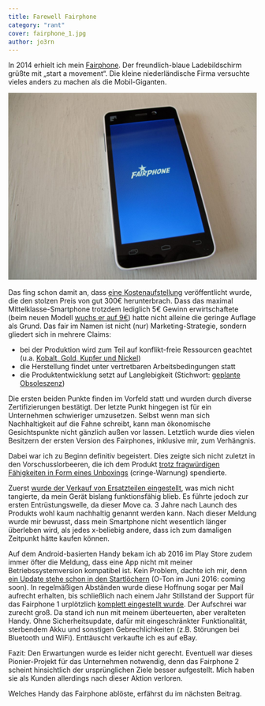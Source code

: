 ```yaml
---
title: Farewell Fairphone
category: "rant"
cover: fairphone_1.jpg
author: jo3rn
---
```


In 2014 erhielt ich mein [Fairphone](https://www.fairphone.com/). Der freundlich-blaue Ladebildschirm grüßte mit „start a movement“. Die kleine niederländische Firma versuchte vieles anders zu machen als die Mobil-Giganten.

![Das Fairphone 1](./fairphone_1.jpg)

Das fing schon damit an, dass [eine Kostenaufstellung](https://www.fairphone.com/de/2013/09/12/costbreakdown/) veröffentlicht wurde, die den stolzen Preis von gut 300€ herunterbrach. Dass das maximal Mittelklasse-Smartphone trotzdem lediglich 5€ Gewinn erwirtschaftete (beim neuen Modell [wuchs er auf 9€](https://www.fairphone.com/de/2015/09/09/cost-breakdown-of-the-fairphone-2/)) hatte nicht alleine die geringe Auflage als Grund. Das fair im Namen ist nicht (nur) Marketing-Strategie, sondern gliedert sich in mehrere Claims:

- bei der Produktion wird zum Teil auf konflikt-freie Ressourcen geachtet (u.a. [Kobalt, Gold, Kupfer und Nickel](https://www.fairphone.com/en/2017/05/04/zooming-in-10-materials-and-their-supply-chains/))
- die Herstellung findet unter vertretbaren Arbeitsbedingungen statt
- die Produktentwicklung setzt auf Langlebigkeit (Stichwort: [geplante Obsoleszenz](https://de.wikipedia.org/wiki/Geplante_Obsoleszenz))

Die ersten beiden Punkte finden im Vorfeld statt und wurden durch diverse Zertifizierungen bestätigt. Der letzte Punkt hingegen ist für ein Unternehmen schwieriger umzusetzen. Selbst wenn man sich Nachhaltigkeit auf die Fahne schreibt, kann man ökonomische Gesichtspunkte nicht gänzlich außen vor lassen. Letztlich wurde dies vielen Besitzern der ersten Version des Fairphones, inklusive mir, zum Verhängnis.

Dabei war ich zu Beginn definitiv begeistert. Dies zeigte sich nicht zuletzt in den Vorschusslorbeeren, die ich dem Produkt [trotz fragwürdigen Fähigkeiten in Form eines Unboxings](https://www.youtube.com/watch?v=EqgBy3XlfR4) (cringe-Warnung) spendierte.

Zuerst [wurde der Verkauf von Ersatzteilen eingestellt](https://www.fairphone.com/en/2017/07/20/why-we-had-to-stop-supporting-the-fairphone-1/), was mich nicht tangierte, da mein Gerät bislang funktionsfähig blieb. Es führte jedoch zur ersten Entrüstungswelle, da dieser Move ca. 3 Jahre nach Launch des Produkts wohl kaum nachhaltig genannt werden kann. Nach dieser Meldung wurde mir bewusst, dass mein Smartphone nicht wesentlich länger überleben wird, als jedes x-beliebig andere, dass ich zum damaligen Zeitpunkt hätte kaufen können.

Auf dem Android-basierten Handy bekam ich ab 2016 im Play Store zudem immer öfter die Meldung, dass eine App nicht mit meiner Betriebssystemversion kompatibel ist. Kein Problem, dachte ich mir, denn [ein Update stehe schon in den Startlöchern](https://www.fairphone.com/de/2016/06/30/fairphone-1-upgrade-to-android-kitkat-4-4-coming-soon/) (O-Ton im Juni 2016: coming soon). In regelmäßigen Abständen wurde diese Hoffnung sogar per Mail aufrecht erhalten, bis schließlich nach einem Jahr Stillstand der Support für das Fairphone 1 urplötzlich [komplett eingestellt wurde](https://forum.fairphone.com/t/latest-news-11-07-2017-and-faq-fairphone-1-kitkat-4-4-4-update/23037). Der Aufschrei war zurecht groß. Da stand ich nun mit meinem überteuerten, aber veralteten Handy. Ohne Sicherheitsupdate, dafür mit eingeschränkter Funktionalität, sterbendem Akku und sonstigen Gebrechlichkeiten (z.B. Störungen bei Bluetooth und WiFi). Enttäuscht verkaufte ich es auf eBay.

Fazit: Den Erwartungen wurde es leider nicht gerecht. Eventuell war dieses Pionier-Projekt für das Unternehmen notwendig, denn das Fairphone 2 scheint hinsichtlich der ursprünglichen Ziele besser aufgestellt. Mich haben sie als Kunden allerdings nach dieser Aktion verloren.

Welches Handy das Fairphone ablöste, erfährst du im nächsten Beitrag.